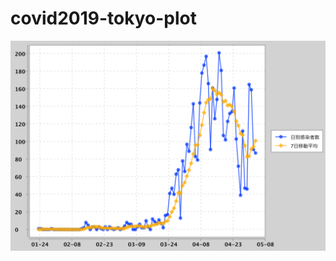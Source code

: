 # covid2019-tokyo-plot

![covid2019-tokyo](https://raw.githubusercontent.com/mike-neck/covid2019-tokyo-plot/master/plot.svg)

